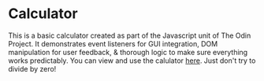 # Calculator
This is a basic calculator created as part of the Javascript unit of The Odin Project. It demonstrates event listeners for GUI integration, DOM manipulation for user feedback, & thorough logic to make sure everything works predictably. You can view and use the calulator [here](https://nathanpuckett.github.io/calculator/). Just don't try to divide by zero!
